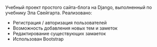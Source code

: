 Учебный проект простого сайта-блога на Django, выполненный по учебнику Эла Свейгарта.
Реализовано:
- Регистрация / авторизация пользователей
- Возможность добавления новых тем и заметок 
- Редактирование существующих замаеток
- Использован Bootstrap